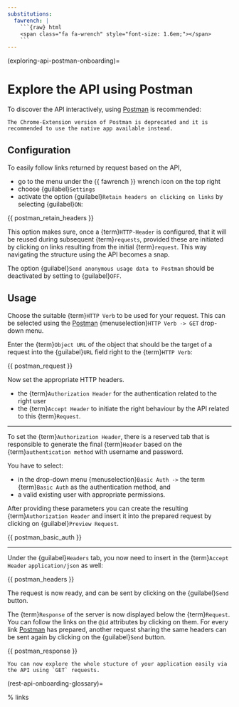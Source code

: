```yaml
---
substitutions:
  fawrench: |
    ```{raw} html
    <span class="fa fa-wrench" style="font-size: 1.6em;"></span>
    ```
---
```


(exploring-api-postman-onboarding)=

# Explore the API using Postman

To discover the API interactively, using [Postman] is recommended:

```{admonition} Note
The Chrome-Extension version of Postman is deprecated and it is recommended to use the native app available instead.
```


## Configuration

To easily follow links returned by request based on the API,

- go to the menu under the {{ fawrench }} wrench icon on the top right
- choose {guilabel}`Settings`
- activate the option {guilabel}`Retain headers on clicking on links` by selecting {guilabel}`ON`:

{{ postman_retain_headers }}

This option makes sure, once a {term}`HTTP-Header` is configured, that it will be reused during subsequent {term}`requests`, provided these are initiated by clicking on links resulting from the initial {term}`request`.
This way navigating the structure using the API becomes a snap.

The option {guilabel}`Send anonymous usage data to Postman` should be deactivated by setting to {guilabel}`OFF`.

## Usage

Choose the suitable {term}`HTTP Verb` to be used for your request. This can be selected using the [Postman] {menuselection}`HTTP Verb -> GET` drop-down menu.

Enter the {term}`Object URL` of the object that should be the target of a request into the {guilabel}`URL` field right to the {term}`HTTP Verb`:

{{ postman_request }}

Now set the appropriate HTTP headers.

- the {term}`Authorization Header` for the authentication related to the right user
- the {term}`Accept Header` to initiate the right behaviour by the API related to this {term}`Request`.

______________________________________________________________________

To set the {term}`Authorization Header`, there is a reserved tab that is responsible to generate the final {term}`Header` based on the {term}`authentication method` with username and password.

You have to select:

- in the drop-down menu {menuselection}`Basic Auth ->` the term {term}`Basic Auth` as the authentication method, and
- a valid existing user with appropriate permissions.

After providing these parameters you can create the resulting {term}`Authorization Header` and insert it into the prepared request by clicking on {guilabel}`Preview Request`.

{{ postman_basic_auth }}

______________________________________________________________________

Under the {guilabel}`Headers` tab, you now need to insert in the {term}`Accept Header`  `application/json` as well:

{{ postman_headers }}

The request is now ready, and can be sent by clicking on the {guilabel}`Send` button.

The {term}`Response` of the server is now displayed below the {term}`Request`.
You can follow the links on the `@id` attributes by clicking on them.
For every link [Postman] has prepared, another request sharing the same headers can be sent again by clicking on the {guilabel}`Send` button.

{{ postman_response }}

```{admonition} Conclusion
You can now explore the whole stucture of your application easily via the API using `GET` requests.
```

(rest-api-onboarding-glossary)=

% links

[postman]: https://www.postman.com/
